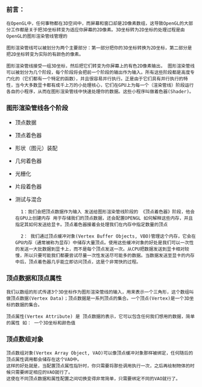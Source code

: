 ### 前言：

    在OpenGL中，任何事物都在3D空间中，而屏幕和窗口却是2D像素数组，这导致OpenGL的大部分工作都是关于把3D坐标转变为适应你屏幕的2D像素。3D坐标转为2D坐标的处理过程是由OpenGL的图形渲染管线管理的

    图形渲染管线可以被划分为两个主要部分：第一部分把你的3D坐标转换为2D坐标，第二部分是把2D坐标转变为实际的有颜色的像素。

    图形渲染管线接受一组3D坐标，然后把它们转变为你屏幕上的有色2D像素输出， 图形渲染管线可以被划分为几个阶段，每个阶段将会把前一个阶段的输出作为输入。所有这些阶段都是高度专门化的（它们都有一个特定的函数），并且很容易并行执行。正是由于它们具有并行执行的特性，当今大多数显卡都有成千上万的小处理核心，它们在GPU上为每一个（渲染管线）阶段运行各自的小程序，从而在图形渲染管线中快速处理你的数据。这些小程序叫做着色器(Shader)。



###  图形渲染管线各个阶段
- 顶点数据
- 顶点着色器
- 形状（图元）装配
- 几何着色器
- 光栅化
- 片段着色器
- 测试与混合
  
        1：我们会把顶点数据作为输入 发送给图形渲染管线阶段的 《顶点着色器》阶段，他会在GPU上创建内存 用于存储我们的顶点数据，还会配置OPENGL 如何解释这些内存，并且指定其如何发送给显卡。顶点着色器接着会处理我们在内存中指定数量的顶点

        2： 我们通过顶点缓冲对象(Vertex Buffer Objects, VBO)管理这个内存，它会在GPU内存（通常被称为显存）中储存大量顶点。使用这些缓冲对象的好处是我们可以一次性的发送一大批数据到显卡上，而不是每个顶点发送一次。从CPU把数据发送到显卡相对较慢，所以只要可能我们都要尝试尽量一次性发送尽可能多的数据。当数据发送至显卡的内存中后，顶点着色器几乎能立即访问顶点，这是个非常快的过程。
  

### 顶点数据和顶点属性
    我们以数组的形式传递3个3D坐标作为图形渲染管线的输入，用来表示一个三角形，这个数组叫做顶点数据(Vertex Data)；顶点数据是一系列顶点的集合。一个顶点(Vertex)是一个3D坐标的数据的集合。

    顶点属性(Vertex Attribute) 是 顶点数据的表示，它可以包含任何我们想用的数据，简单的属性 如： 一个3D坐标和颜色值


###  顶点数组对象

    顶点数组对象(Vertex Array Object, VAO)可以像顶点缓冲对象那样被绑定，任何随后的顶点属性调用都会储存在这个VAO中。
    这样的好处就是，当配置顶点属性指针时，你只需要将那些调用执行一次，之后再绘制物体的时候只需要绑定相应的VAO就行了。
    这使在不同顶点数据和属性配置之间切换变得非常简单，只需要绑定不同的VAO就行了。
    

